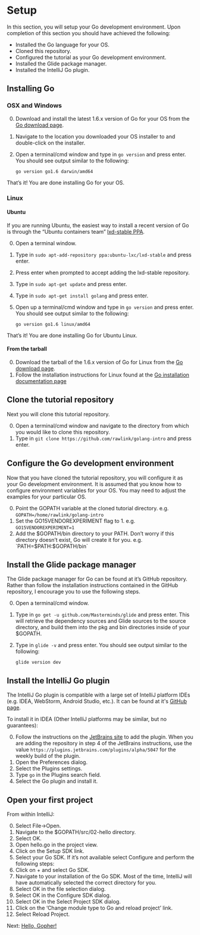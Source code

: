 # Setup

In this section, you will setup your Go development environment. Upon completion of this section you should have achieved the following:

* Installed the Go language for your OS.
* Cloned this repository.
* Configured the tutorial as your Go development environment.
* Installed the Glide package manager.
* Installed the IntelliJ Go plugin.

## Installing Go

### OSX and Windows

0. Download and install the latest 1.6.x version of Go for your OS from the [Go download page](https://golang.org/dl/).
0. Navigate to the location you downloaded your OS installer to and double-click on the installer.
0. Open a terminal/cmd window and type in `go version` and press enter. You should see output similar to the following:

   `go version go1.6 darwin/amd64`

That’s it! You are done installing Go for your OS.

### Linux

#### Ubuntu

If you are running Ubuntu, the easiest way to install a recent version of Go is through the “Ubuntu containers team” [lxd-stable PPA](https://launchpad.net/~ubuntu-lxc/+archive/ubuntu/lxd-stable).

0. Open a terminal window.
0. Type in `sudo apt-add-repository ppa:ubuntu-lxc/lxd-stable` and press enter.
0. Press enter when prompted to accept adding the lxd-stable repository.
0. Type in `sudo apt-get update` and press enter.
0. Type in `sudo apt-get install golang` and press enter.
0. Open up a terminal/cmd window and type in `go version` and press enter. You should see output similar to the following:

   `go version go1.6 linux/amd64`

That’s it! You are done installing Go for Ubuntu Linux.

#### From the tarball

0. Download the tarball of the 1.6.x version of Go for Linux from the [Go download page](https://golang.org/dl/).
0. Follow the installation instructions for Linux found at the [Go installation documentation page](https://golang.org/doc/install)

## Clone the tutorial repository

Next you will clone this tutorial repository.

0. Open a terminal/cmd window and navigate to the directory from which you would like to clone this repository.
0. Type in `git clone https://github.com/rawlink/golang-intro` and press enter.

## Configure the Go development environment

Now that you have cloned the tutorial repository, you will configure it as your Go development environment. It is assumed that you know how to configure environment variables for your OS. You may need to adjust the examples for your particular OS.

0. Point the GOPATH variable at the cloned tutorial directory. e.g. `GOPATH=/home/rawlink/golang-intro`
0. Set the GO15VENDOREXPERIMENT flag to 1. e.g. `GO15VENDOREXPERIMENT=1`
0. Add the $GOPATH/bin directory to your PATH. Don’t worry if this directory doesn’t exist, Go will create it for you. e.g. `PATH=$PATH:$GOPATH/bin`

## Install the Glide package manager

The Glide package manager for Go can be found at it’s GitHub repository. Rather than follow the installation instructions contained in the GitHub repository, I encourage you to use the following steps.

0. Open a terminal/cmd window.
0. Type in `go get -u github.com/Masterminds/glide` and press enter. This will retrieve the dependency sources and Glide sources to the source directory, and build them into the pkg and bin directories inside of your $GOPATH.
0. Type in `glide -v` and press enter. You should see output similar to the following:

   `glide version dev`

## Install the IntelliJ Go plugin

The IntelliJ Go plugin is compatible with a large set of IntelliJ platform IDEs (e.g. IDEA, WebStorm, Android Studio, etc.). It can be found at it's [GitHub page](https://github.com/go-lang-plugin-org/go-lang-idea-plugin).

To install it in IDEA (Other IntelliJ platforms may be similar, but no guarantees):

0. Follow the instructions on the [JetBrains site](https://www.jetbrains.com/help/idea/2016.1/managing-enterprise-plugin-repositories.html?origin=old_help) to add the plugin. When you are adding the repository in step 4 of the JetBrains instructions, use the value `https://plugins.jetbrains.com/plugins/alpha/5047` for the weekly build of the plugin.
0. Open the Preferences dialog.
0. Select the Plugins settings.
0. Type `go` in the Plugins search field.
0. Select the Go plugin and install it.

## Open your first project

From within IntelliJ:

0. Select File->Open.
0. Navigate to the $GOPATH/src/02-hello directory.
0. Select OK.
0. Open hello.go in the project view.
0. Click on the Setup SDK link.
0. Select your Go SDK. If it’s not available select Configure and perform the following steps:
  0. Click on + and select Go SDK.
  0. Navigate to your installation of the Go SDK. Most of the time, IntelliJ will have automatically selected the correct directory for you.
  0. Select OK in the file selection dialog.
  0. Select OK in the Configure SDK dialog.
0. Select OK in the Select Project SDK dialog.
0. Click on the ‘Change module type to Go and reload project’ link.
0. Select Reload Project.

Next: [Hello, Gopher!](../02-hello)
